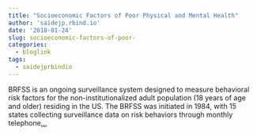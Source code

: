```yaml
---
title: "Socioeconomic Factors of Poor Physical and Mental Health"
author: 'saidejp.rbind.io'
date: '2018-01-24'
slug: socioeconomic-factors-of-poor-
categories:
  - bloglink
tags:
  - saidejprbindio
---
```


BRFSS is an ongoing surveillance system designed to measure behavioral risk factors for the non-institutionalized adult population (18 years of age and older) residing in the US. The BRFSS was initiated in 1984, with 15 states collecting surveillance data on risk behaviors through monthly telephone[... <i class="fas fa-external-link-alt"></i>](https://saidejp.rbind.io/post/socioeconomic-factors-of-poor-physical-and-mental-health/)

